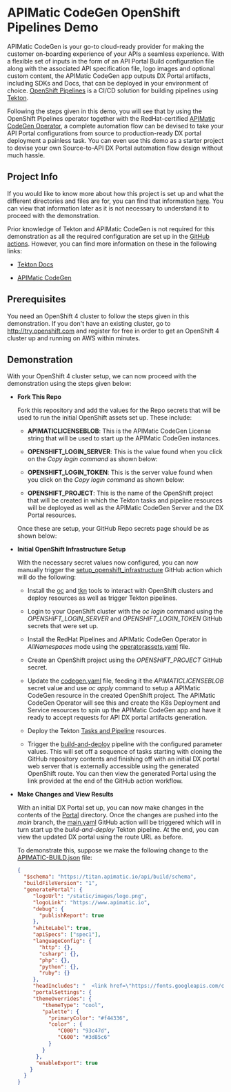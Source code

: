 # APIMatic CodeGen OpenShift Pipelines Demo

APIMatic CodeGen is your go-to cloud-ready provider for making the customer on-boarding experience of your APIs a seamless experience. With a flexible set of inputs in the form of an API Portal Build configuration file along with the associated API specification file, logo images and optional custom content, the APIMatic CodeGen app outputs DX Portal artifacts, including SDKs and Docs, that can be deployed in your environment of choice. [OpenShift Pipelines](https://cloud.redhat.com/blog/introducing-openshift-pipelines) is a CI/CD solution for building pipelines using [Tekton](https://tekton.dev). 

Following the steps given in this demo, you will see that by using the OpenShift Pipelines operator together with the RedHat-certified [APIMatic CodeGen Operator](https://github.com/apimatic/apimatic-codegen-operator), a complete automation flow can be devised to take your API Portal configurations from source to production-ready DX portal deployment a painless task. You can even use this demo as a starter project to devise your own Source-to-API DX Portal automation flow design without much hassle.

## Project Info

If you would like to know more about how this project is set up and what the different directories and files are for, you can find that information [here](./docs/demo_structure.md). You can view that information later as it is not necessary to understand it to proceed with the demonstration.

Prior knowledge of Tekton and APIMatic CodeGen is not required for this demonstration as all the required configuration are set up in the [GitHub actions](./.github/workflows/). However, you can find more information on these in the following links:

- [Tekton Docs](https://tekton.dev/docs/)

- [APIMatic CodeGen](https://apimatic-core-v3-docs.netlify.app/#/http/getting-started/overview-apimatic-core)

## Prerequisites

You need an OpenShift 4 cluster to follow the steps given in this demonstration. If you don't have an existing cluster, go to http://try.openshift.com and register for free in order to get an OpenShift 4 cluster up and running on AWS within minutes.

## Demonstration

With your OpenShift 4 cluster setup, we can now proceed with the demonstration using the steps given below:

- **Fork This Repo**

  Fork this repository and add the values for the Repo secrets that will be used to run the initial OpenShift assets set up. These include:

  - **APIMATICLICENSEBLOB**: 
    This is the APIMatic CodeGen License string that will be used to start up the APIMatic CodeGen instances.
    
  - **OPENSHIFT_LOGIN_SERVER**:
    This is the value found when you click on the *Copy login command* as shown below:
    
  - **OPENSHIFT_LOGIN_TOKEN**:
    This is the server value found when you click on the *Copy login command* as shown below:  
    
  - **OPENSHIFT_PROJECT**:
    This is the name of the OpenShift project that will be created in which the Tekton tasks and pipeline resources will be deployed as well as the 
    APIMatic CodeGen Server and the DX Portal resources.
    
  Once these are setup, your GitHub Repo secrets page should be as shown below:
  
- **Initial OpenShift Infrastructure Setup**
  
  With the necessary secret values now configured, you can now manually trigger the [setup_openshift_infrastructure](./.github/workflows/setup_openshift_infrastructure.yaml) GitHub action which will do the following:
  
  - Install the [oc](https://github.com/openshift/oc) and [tkn](https://github.com/tektoncd/cli) tools to interact with OpenShift clusters and deploy resources as well as trigger Tekton pipelines.

  - Login to your OpenShift cluster with the *oc login* command using the *OPENSHIFT_LOGIN_SERVER* and *OPENSHIFT_LOGIN_TOKEN* GitHub secrets that were set up.

  - Install the RedHat Pipelines and APIMatic CodeGen Operator in *AllNamespaces* mode using the [operatorassets.yaml](./setup/operatorsassets.yaml) file.

  - Create an OpenShift project using the *OPENSHIFT_PROJECT* GitHub secret.

  - Update the [codegen.yaml](./setup/codegen.yaml) file, feeding it the *APIMATICLICENSEBLOB* secret value and use *oc apply* command to setup a APIMatic CodeGen resource in the created OpenShift project. The APIMatic CodeGen Operator will see this and create the K8s Deployment and Service resources to spin up the APIMatic CodeGen app and have it ready to accept requests for API DX portal artifacts generation.

  - Deploy the Tekton [Tasks and Pipeline](./.tekton/) resources.

  - Trigger the [build-and-deploy](./.tekton/pipeline.yaml) pipeline with the configured parameter values. This will set off a sequence of tasks starting with cloning the GitHub repository contents and finishing off with an initial DX portal web server that is externally accessible using the generated OpenShift route. You can then view the generated Portal using the link provided at the end of the GitHub action workflow.  

- **Make Changes and View Results**

  With an initial DX Portal set up, you can now make changes in the contents of the [Portal](./Portal/) directory. Once the changes are pushed into the *main* branch, the [main.yaml](./.github/workflows/main.yaml) GitHub action will be triggered which will in turn start up the *build-and-deploy* Tekton pipeline. At the end, you can view the updated DX portal using the route URL as before.
  
  To demonstrate this, suppose we make the following change to the [APIMATIC-BUILD.json](./Portal/APIMATIC-BUILD.json) file:
  
  ```json
  {
    "$schema": "https://titan.apimatic.io/api/build/schema",
    "buildFileVersion": "1",
    "generatePortal": {
       "logoUrl": "/static/images/logo.png",
       "logoLink": "https://www.apimatic.io",
       "debug": {
         "publishReport": true
       },
       "whiteLabel": true,
       "apiSpecs": ["spec1"],
       "languageConfig": {
         "http": {},
         "csharp": {},
         "php": {},
         "python": {},
         "ruby": {}
       },
       "headIncludes": "  <link href=\"https://fonts.googleapis.com/css?family=Open+Sans:300,300i,400,400i,600,600i,700,700i,800,800i&display=swap\" rel=\"stylesheet\">",
       "portalSettings": {
       "themeOverrides": {
          "themeType": "cool",
          "palette": {
            "primaryColor": "#f44336",
            "color" : {
               "C000": "93c47d",
               "C600": "#3d85c6"
            }
          }
        },
        "enableExport": true
      }
    }
  }
  ```

  
    


